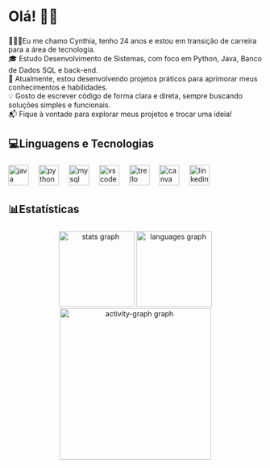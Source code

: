 <h1 align="left">Olá! 👋🏼</h1>

###

<p align="left">👩🏼‍💻Eu me chamo Cynthia, tenho 24 anos e estou em transição de carreira para a área de tecnologia.<br>🎓 Estudo Desenvolvimento de Sistemas, com foco em Python, Java, Banco de Dados SQL e back-end.<br>🧠 Atualmente, estou desenvolvendo projetos práticos para aprimorar meus conhecimentos e habilidades.<br>💡 Gosto de escrever código de forma clara e direta, sempre buscando soluções simples e funcionais.<br>📬 Fique à vontade para explorar meus projetos e trocar uma ideia!</p>

###

<h2 align="left">💻Linguagens e Tecnologias</h2>

###

<div align="left">
  <img src="https://cdn.jsdelivr.net/gh/devicons/devicon/icons/java/java-original.svg" height="40" alt="java logo"  />
  <img width="12" />
  <img src="https://cdn.jsdelivr.net/gh/devicons/devicon/icons/python/python-original.svg" height="40" alt="python logo"  />
  <img width="12" />
  <img src="https://cdn.jsdelivr.net/gh/devicons/devicon/icons/mysql/mysql-original.svg" height="40" alt="mysql logo"  />
  <img width="12" />
  <img src="https://cdn.jsdelivr.net/gh/devicons/devicon/icons/vscode/vscode-original.svg" height="40" alt="vscode logo"  />
  <img width="12" />
  <img src="https://cdn.jsdelivr.net/gh/devicons/devicon/icons/trello/trello-plain.svg" height="40" alt="trello logo"  />
  <img width="12" />
  <img src="https://cdn.jsdelivr.net/gh/devicons/devicon/icons/canva/canva-original.svg" height="40" alt="canva logo"  />
  <img width="12" />
  <img src="https://cdn.jsdelivr.net/gh/devicons/devicon/icons/linkedin/linkedin-original.svg" height="40" alt="linkedin logo"  />
</div>

###

<h2 align="left">📊Estatísticas</h2>

###

<div align="center">
  <img src="https://github-readme-stats.vercel.app/api?username=CynthiaMoraeees&hide_title=false&hide_rank=false&show_icons=true&include_all_commits=true&count_private=true&disable_animations=false&theme=gruvbox&locale=pt-br&hide_border=false&order=1" height="150" alt="stats graph"  />
  <img src="https://github-readme-stats.vercel.app/api/top-langs?username=CynthiaMoraeees&locale=pt-br&hide_title=false&layout=compact&card_width=320&langs_count=5&theme=gruvbox&hide_border=false&order=2" height="150" alt="languages graph"  />
  <img src="https://github-readme-activity-graph.vercel.app/graph?username=CynthiaMoraeees&radius=16&theme=gruvbox&area=true&order=5&hide_border=false&hide_title=true" height="300" alt="activity-graph graph"  />
</div>

###
